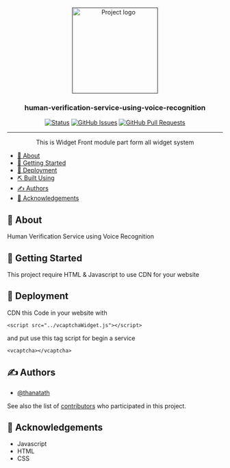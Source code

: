 <p align="center">
  <a href="" rel="noopener">
 <img width=200px height=200px src="https://avatars.githubusercontent.com/u/89780796?s=400&u=b179f6040d24c70e5e15560c17dd22c3ace8d688&v=4" alt="Project logo"></a>
</p>

<h3 align="center">human-verification-service-using-voice-recognition</h3>

<div align="center">

[![Status](https://img.shields.io/badge/status-active-success.svg)]()
[![GitHub Issues](https://img.shields.io/github/issues/V-CAPTCHA/widget.svg)](https://github.com/V-CAPTCHA/widget/issues)
[![GitHub Pull Requests](https://img.shields.io/github/issues-pr/V-CAPTCHA/widget.svg)](https://github.com/V-CAPTCHA/widget/pulls)

</div>

---

<p align="center"> This is Widget Front module part form all widget system
    <br> 
</p>

- [🧐 About <a name = "about"></a>](#-about-)
- [🏁 Getting Started <a name = "getting_started"></a>](#-getting-started-)
- [🚀 Deployment <a name = "deployment"></a>](#-deployment-)
- [⛏️ Built Using <a name = "built_using"></a>](#️-built-using-)
- [✍️ Authors <a name = "authors"></a>](#️-authors-)
- [🎉 Acknowledgements <a name = "acknowledgement"></a>](#-acknowledgements-)

## 🧐 About <a name = "about"></a>

Human Verification Service using Voice Recognition

## 🏁 Getting Started <a name = "getting_started"></a>

This project require HTML & Javascript to use CDN for your website

## 🚀 Deployment <a name = "deployment"></a>

CDN this Code in your website with

```
<script src="../vcaptchaWidget.js"></script>
```

and put use this tag script for begin a service
```
<vcaptcha></vcaptcha>
```

## ✍️ Authors <a name = "authors"></a>

- [@thanatath](https://github.com/thanatath) 

See also the list of [contributors](https://github.com/V-CAPTCHA/widget/contributors) who participated in this project.

## 🎉 Acknowledgements <a name = "acknowledgement"></a>

- Javascript
- HTML
- CSS

